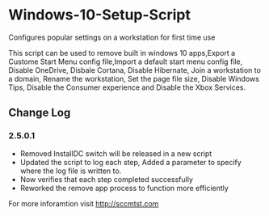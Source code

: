 # Windows-10-Setup-Script
Configures popular settings on a workstation for first time use 

This script can be used to remove built in windows 10 apps,Export a Custome Start Menu config file,Import a default start menu config file,
Disable OneDrive, Disbale Cortana, Disable Hibernate, Join a workstation to a domain, Rename the workstation, Set the page file size, Disable Windows Tips,
Disable the Consumer experience and Disable the Xbox Services.

## Change Log 

### 2.5.0.1

- Removed InstallDC switch will be released in a new script 
- Updated the script to log each step, Added a parameter to specify where the log file is written to. 
- Now verifies that each step completed successfully 
- Reworked the remove app process to function more efficiently 


For more inforamtion visit http://sccmtst.com
